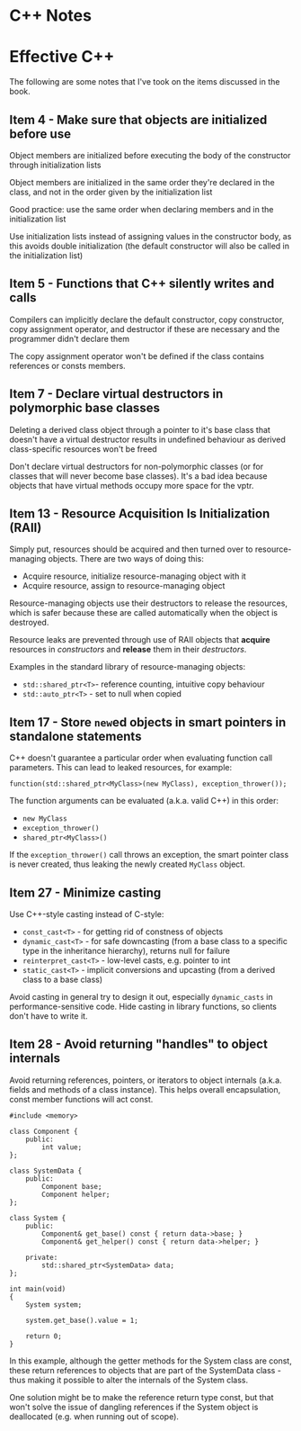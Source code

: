 C++ Notes
=========

# Effective C++

The following are some notes that I've took on the items discussed in
the book.

## Item 4 - Make sure that objects are initialized before use

Object members are initialized before executing the body of the
constructor through initialization lists

Object members are initialized in the same order they're declared in the
class, and not in the order given by the initialization list

Good practice: use the same order when declaring members and in the
initialization list

Use initialization lists instead of assigning values in the constructor
body, as this avoids double initialization (the default constructor will
also be called in the initialization list)

## Item 5 - Functions that C++ silently writes and calls

Compilers can implicitly declare the default constructor, copy
constructor, copy assignment operator, and destructor if these are
necessary and the programmer didn't declare them

The copy assignment operator won't be defined if the class contains
references or consts members.

## Item 7 - Declare virtual destructors in polymorphic base classes

Deleting a derived class object through a pointer to it's base class
that doesn't have a virtual destructor results in undefined behaviour as
derived class-specific resources won't be freed

Don't declare virtual destructors for non-polymorphic classes (or for
classes that will never become base classes). It's a bad idea because
objects that have virtual methods occupy more space for the vptr.

## Item 13 - Resource Acquisition Is Initialization (RAII)

Simply put, resources should be acquired and then turned over to
resource-managing objects. There are two ways of doing this:
  * Acquire resource, initialize resource-managing object with it
  * Acquire resource, assign to resource-managing object

Resource-managing objects use their destructors to release the
resources, which is safer because these are called automatically when
the object is destroyed.

Resource leaks are prevented through use of RAII objects that
**acquire** resources in *constructors* and **release** them in their
*destructors*.

Examples in the standard library of resource-managing objects:
  * `std::shared_ptr<T>`- reference counting, intuitive copy behaviour
  * `std::auto_ptr<T>`  - set to null when copied

## Item 17 - Store `new`ed objects in smart pointers in standalone statements

C++ doesn't guarantee a particular order when evaluating function call
parameters. This can lead to leaked resources, for example:

```
function(std::shared_ptr<MyClass>(new MyClass), exception_thrower());
```

The function arguments can be evaluated (a.k.a. valid C++) in this order:

  - `new MyClass`
  - `exception_thrower()`
  - `shared_ptr<MyClass>()`

If the `exception_thrower()` call throws an exception, the smart pointer
class is never created, thus leaking the newly created `MyClass` object.

## Item 27 - Minimize casting

Use C++-style casting instead of C-style:
  * `const_cast<T>`  - for getting rid of constness of objects
  * `dynamic_cast<T>` - for safe downcasting (from a base class to a
    specific type in the inheritance hierarchy), returns null for
    failure
  * `reinterpret_cast<T>` - low-level casts, e.g. pointer to int
  * `static_cast<T>` - implicit conversions and upcasting (from a
    derived class to a base class)

Avoid casting in general try to design it out, especially `dynamic_casts` in
performance-sensitive code. Hide casting in library functions, so
clients don't have to write it.

## Item 28 - Avoid returning "handles" to object internals

Avoid returning references, pointers, or iterators to object internals
(a.k.a. fields and methods of a class instance). This helps overall
encapsulation, const member functions will act const.

```
#include <memory>

class Component {
    public:
        int value;
};

class SystemData {
    public:
        Component base;
        Component helper;
};

class System {
    public:
        Component& get_base() const { return data->base; }
        Component& get_helper() const { return data->helper; }

    private:
        std::shared_ptr<SystemData> data;
};

int main(void)
{
    System system;

    system.get_base().value = 1;

    return 0;
}
```

In this example, although the getter methods for the System class are
const, these return references to objects that are part of the
SystemData class - thus making it possible to alter the internals of the
System class.

One solution might be to make the reference return type const, but that
won't solve the issue of dangling references if the System object is
deallocated (e.g. when running out of scope).
